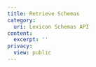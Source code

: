 ```yaml
---
title: Retrieve Schemas
category:
  uri: Lexicon Schemas API
content:
  excerpt: ''
privacy:
  view: public
---
```


